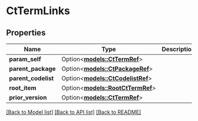 # CtTermLinks

## Properties

Name | Type | Description | Notes
------------ | ------------- | ------------- | -------------
**param_self** | Option<[**models::CtTermRef**](CtTermRef.md)> |  | [optional]
**parent_package** | Option<[**models::CtPackageRef**](CtPackageRef.md)> |  | [optional]
**parent_codelist** | Option<[**models::CtCodelistRef**](CtCodelistRef.md)> |  | [optional]
**root_item** | Option<[**models::RootCtTermRef**](RootCtTermRef.md)> |  | [optional]
**prior_version** | Option<[**models::CtTermRef**](CtTermRef.md)> |  | [optional]

[[Back to Model list]](../README.md#documentation-for-models) [[Back to API list]](../README.md#documentation-for-api-endpoints) [[Back to README]](../README.md)


